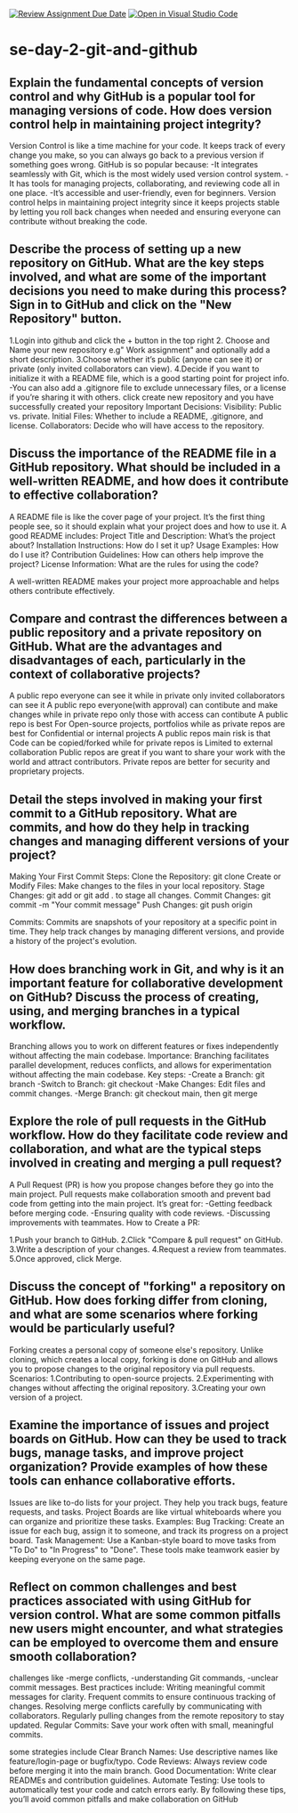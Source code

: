 [![Review Assignment Due Date](https://classroom.github.com/assets/deadline-readme-button-22041afd0340ce965d47ae6ef1cefeee28c7c493a6346c4f15d667ab976d596c.svg)](https://classroom.github.com/a/8wgCKhpZ)
[![Open in Visual Studio Code](https://classroom.github.com/assets/open-in-vscode-2e0aaae1b6195c2367325f4f02e2d04e9abb55f0b24a779b69b11b9e10269abc.svg)](https://classroom.github.com/online_ide?assignment_repo_id=18631891&assignment_repo_type=AssignmentRepo)
# se-day-2-git-and-github
## Explain the fundamental concepts of version control and why GitHub is a popular tool for managing versions of code. How does version control help in maintaining project integrity?
Version Control is like a time machine for your code. It keeps track of every change you make, so you can always go back to a previous version if something goes wrong. 
GitHub is so popular because:
-It integrates seamlessly with Git, which is the most widely used version control system.
-It has tools for managing projects, collaborating, and reviewing code all in one place.
-It’s accessible and user-friendly, even for beginners.
Version control helps in maintaining project integrity since it keeps projects stable by letting you roll back changes when needed and ensuring everyone can contribute without breaking the code.
## Describe the process of setting up a new repository on GitHub. What are the key steps involved, and what are some of the important decisions you need to make during this process?Sign in to GitHub and click on the "New Repository" button.
 1.Login into github and click the + button in the top right
2. Choose and Name your new repository e.g" Work assignment" and optionally add a short description.
3.Choose whether it’s public (anyone can see it) or private (only invited collaborators can view).
4.Decide if you want to initialize it with a README file, which is a good starting point for project info.
-You can also add a .gitignore file to exclude unnecessary files, or a license if you’re sharing it with others.
click create new repository and you have successfully created your repository
Important Decisions:
Visibility: Public vs. private.
Initial Files: Whether to include a README, .gitignore, and license.
Collaborators: Decide who will have access to the repository.

## Discuss the importance of the README file in a GitHub repository. What should be included in a well-written README, and how does it contribute to effective collaboration?
A README file is like the cover page of your project. It’s the first thing people see, so it should explain what your project does and how to use it. 
A good README includes:
Project Title and Description: What’s the project about?
Installation Instructions: How do I set it up?
Usage Examples: How do I use it?
Contribution Guidelines: How can others help improve the project?
License Information: What are the rules for using the code?

A well-written README makes your project more approachable and helps others contribute effectively.
## Compare and contrast the differences between a public repository and a private repository on GitHub. What are the advantages and disadvantages of each, particularly in the context of collaborative projects?
A public repo everyone can see it while in private only invited collaborators can see it
A public repo everyone(with approval) can contibute and make changes while in private repo only those with access can contibute 
A public repo is best For	Open-source projects, portfolios while as private repos are best for	Confidential or internal projects
A public repos main risk is that	Code can be copied/forked while for private repos is	Limited to external collaboration
Public repos are great if you want to share your work with the world and attract contributors. Private repos are better for security and proprietary projects.

## Detail the steps involved in making your first commit to a GitHub repository. What are commits, and how do they help in tracking changes and managing different versions of your project?
Making Your First Commit
Steps:
Clone the Repository: git clone <repository-url>
Create or Modify Files: Make changes to the files in your local repository.
Stage Changes: git add <file-name> or git add . to stage all changes.
Commit Changes: git commit -m "Your commit message"
Push Changes: git push origin <branch-name>

Commits: Commits are snapshots of your repository at a specific point in time.
They help track changes by managing different versions, and provide a history of the project's evolution.

## How does branching work in Git, and why is it an important feature for collaborative development on GitHub? Discuss the process of creating, using, and merging branches in a typical workflow.
Branching allows you to work on different features or fixes independently without affecting the main codebase. 
Importance: Branching facilitates parallel development, reduces conflicts, and allows for experimentation without affecting the main codebase.
Key steps:
-Create a Branch: git branch <branch-name>
-Switch to Branch: git checkout <branch-name>
-Make Changes: Edit files and commit changes.
-Merge Branch: git checkout main, then git merge <branch-name>

## Explore the role of pull requests in the GitHub workflow. How do they facilitate code review and collaboration, and what are the typical steps involved in creating and merging a pull request?
A Pull Request (PR) is how you propose changes before they go into the main project.
Pull requests make collaboration smooth and prevent bad code from getting into the main project.
It’s great for:
-Getting feedback before merging code.
-Ensuring quality with code reviews.
-Discussing improvements with teammates.
How to Create a PR:

1.Push your branch to GitHub.
2.Click "Compare & pull request" on GitHub.
3.Write a description of your changes.
4.Request a review from teammates.
5.Once approved, click Merge.
## Discuss the concept of "forking" a repository on GitHub. How does forking differ from cloning, and what are some scenarios where forking would be particularly useful?
Forking creates a personal copy of someone else's repository. Unlike cloning, which creates a local copy, forking is done on GitHub and allows you to propose changes to the original repository via pull requests.
Scenarios:
1.Contributing to open-source projects.
2.Experimenting with changes without affecting the original repository.
3.Creating your own version of a project.
## Examine the importance of issues and project boards on GitHub. How can they be used to track bugs, manage tasks, and improve project organization? Provide examples of how these tools can enhance collaborative efforts.
Issues are like to-do lists for your project. They help you track bugs,
                                              feature requests, and tasks. 
Project Boards are like virtual whiteboards where you can organize and prioritize these tasks.
Examples:
Bug Tracking: Create an issue for each bug, assign it to someone, and track its progress on a project board.
Task Management: Use a Kanban-style board to move tasks from "To Do" to "In Progress" to "Done".
These tools make teamwork easier by keeping everyone on the same page.
## Reflect on common challenges and best practices associated with using GitHub for version control. What are some common pitfalls new users might encounter, and what strategies can be employed to overcome them and ensure smooth collaboration?
 challenges like -merge conflicts,
                 -understanding Git commands, 
                 -unclear commit messages. 
Best practices include:
Writing meaningful commit messages for clarity.
Frequent commits to ensure continuous tracking of changes.
Resolving merge conflicts carefully by communicating with collaborators.
Regularly pulling changes from the remote repository to stay updated.
Regular Commits: Save your work often with small, meaningful commits.

some strategies include
Clear Branch Names: Use descriptive names like feature/login-page or bugfix/typo.
Code Reviews: Always review code before merging it into the main branch.
Good Documentation: Write clear READMEs and contribution guidelines.
Automate Testing: Use tools to automatically test your code and catch errors early.
By following these tips, you’ll avoid common pitfalls and make collaboration on GitHub 

